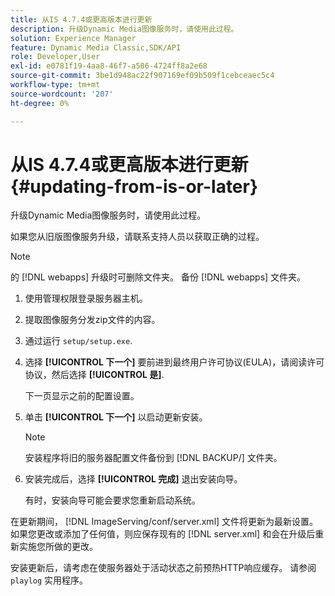```yaml
---
title: 从IS 4.7.4或更高版本进行更新
description: 升级Dynamic Media图像服务时，请使用此过程。
solution: Experience Manager
feature: Dynamic Media Classic,SDK/API
role: Developer,User
exl-id: e0781f19-4aa8-46f7-a586-4724ff8a2e68
source-git-commit: 3be1d948ac22f907169ef09b509f1cebceaec5c4
workflow-type: tm+mt
source-wordcount: '207'
ht-degree: 0%

---
```


# 从IS 4.7.4或更高版本进行更新{#updating-from-is-or-later}

升级Dynamic Media图像服务时，请使用此过程。

如果您从旧版图像服务升级，请联系支持人员以获取正确的过程。

>[!NOTE]
>
>的 [!DNL webapps] 升级时可删除文件夹。 备份 [!DNL webapps] 文件夹。

1. 使用管理权限登录服务器主机。
1. 提取图像服务分发zip文件的内容。
1. 通过运行 `setup/setup.exe`.
1. 选择 **[!UICONTROL 下一个]** 要前进到最终用户许可协议(EULA)，请阅读许可协议，然后选择 **[!UICONTROL 是]**.

   下一页显示之前的配置设置。
1. 单击 **[!UICONTROL 下一个]** 以启动更新安装。

   >[!NOTE]
   >
   >安装程序将旧的服务器配置文件备份到 [!DNL BACKUP/] 文件夹。

1. 安装完成后，选择 **[!UICONTROL 完成]** 退出安装向导。

   有时，安装向导可能会要求您重新启动系统。

在更新期间， [!DNL ImageServing/conf/server.xml] 文件将更新为最新设置。 如果您更改或添加了任何值，则应保存现有的 [!DNL server.xml] 和会在升级后重新实施您所做的更改。

安装更新后，请考虑在使服务器处于活动状态之前预热HTTP响应缓存。 请参阅 `playlog` 实用程序。
